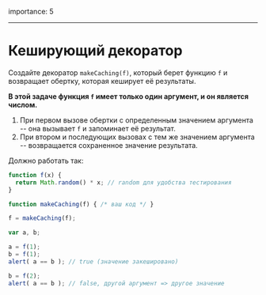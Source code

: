 importance: 5

---

# Кеширующий декоратор

Создайте декоратор `makeCaching(f)`, который берет функцию `f` и возвращает обертку, которая кеширует её результаты.

**В этой задаче функция `f` имеет только один аргумент, и он является числом.**

1. При первом вызове обертки с определенным значением аргумента -- она вызывает `f` и запоминает её результат.
2. При втором и последующих вызовах с тем же значением аргумента -- возвращается сохраненное значение результата.

Должно работать так:

```js
function f(x) {
  return Math.random() * x; // random для удобства тестирования
}

function makeCaching(f) { /* ваш код */ }

f = makeCaching(f);

var a, b;

a = f(1);
b = f(1);
alert( a == b ); // true (значение закешировано)

b = f(2);
alert( a == b ); // false, другой аргумент => другое значение
```

